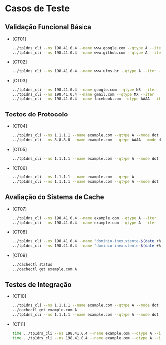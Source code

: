 # Casos de Teste

## Validação Funcional Básica
- [CT01]
    ```bash
    ../tp1dns_cli --ns 198.41.0.4 --name www.google.com --qtype A --iter --trace
    ../tp1dns_cli --ns 198.41.0.4 --name www.github.com --qtype A --iter
- [CT02]
    ```bash
    ../tp1dns_cli --ns 198.41.0.4 --name www.ufms.br --qtype A --iter --trace
- [CT03]
    ```bash
    ../tp1dns_cli --ns 198.41.0.4 --name google.com --qtype NS --iter
    ../tp1dns_cli --ns 198.41.0.4 --name gmail.com --qtype MX --iter
    ../tp1dns_cli --ns 198.41.0.4 --name facebook.com --qtype AAAA --iter

## Testes de Protocolo
- [CT04]
    ```bash
    ../tp1dns_cli --ns 1.1.1.1 --name example.com --qtype A --mode dot --sni cloudflare-dns.com
    ../tp1dns_cli --ns 8.8.8.8 --name example.com --qtype AAAA --mode dot --sni dns.google
- [CT05]
    ```bash
    ../tp1dns_cli --ns 1.1.1.1 --name example.com --qtype A --mode dot --sni cloudflare-dns.com --insecure-dot
- [CT06]
    ```bash
    ../tp1dns_cli --ns 1.1.1.1 --name example.com --qtype A
    ../tp1dns_cli --ns 1.1.1.1 --name example.com --qtype A --mode dot --sni cloudflare-dns.com

## Avaliação do Sistema de Cache
- [CT07]
    ```bash
    ../tp1dns_cli --ns 198.41.0.4 --name example.com --qtype A --iter
    ../tp1dns_cli --ns 198.41.0.4 --name example.com --qtype A --iter
- [CT08]
    ```bash
    ../tp1dns_cli --ns 198.41.0.4 --name "dominio-inexistente-$(date +%s).com" --qtype A --iter
    ../tp1dns_cli --ns 198.41.0.4 --name "dominio-inexistente-$(date +%s).com" --qtype A --iter
- [CT09]
    ```bash
    ../cachectl status
    ../cachectl get example.com A

## Testes de Integração
- [CT10]
    ```bash
    ../tp1dns_cli --ns 1.1.1.1 --name example.com --qtype A --mode dot --sni cloudflare-dns.com --iter --trace
    ../cachectl get example.com A
    ../tp1dns_cli --ns 1.1.1.1 --name example.com --qtype A --mode dot --sni cloudflare-dns.com --iter
- [CT11]
    ```bash
    time ../tp1dns_cli --ns 198.41.0.4 --name example.com --qtype A --iter > /dev/null 2>&1
    time ../tp1dns_cli --ns 198.41.0.4 --name example.com --qtype A --iter > /dev/null 2>&1